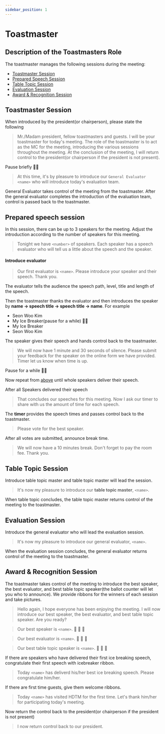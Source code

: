 ```yaml
---
sidebar_position: 1
---
```


# Toastmaster

## Description of the Toastmasters Role

The toastmaster manages the following sessions during the meeting:

- [Toastmaster Session](#table-topic-session)
- [Prepared Speech Session](#prepared-speech-session)
- [Table Topic Session](#table-topic-session)
- [Evaluation Session](#evaluation-session)
- [Award & Recognition Session](#award--recognition-session)

## Toastmaster Session

When introduced by the president(or chairperson), please state the following

> Mr./Madam president, fellow toastmasters and guests. I will be your toastmaster for today's meeting. The role of the
> toastmaster is to act as the MC for the meeting, introducing the various sessions throughout the meeting. At the
> conclusion of the meeting, I will return control to the president(or chairperson if the president is not present).

Pause briefly 😮‍💨

> At this time, it's by pleasure to introduce our `General Evaluator` `<name>` who will introduce today's evaluation
> team.

General Evaluator takes control of the meeting from the toastmaster. After the general evaluator completes the
introduction of the evaluation team, control is passed back to the toastmaster.

## Prepared speech session

In this session, there can be up to 3 speakers for the meeting. Adjust the introduction according to the number of
speakers for this meeting.

> Tonight we have `<number>` of speakers. Each speaker has a speech evaluator who will tell us a little about the speech
> and the speaker.

#### Introduce evaluator

> Our first evaluator is `<name>`. Please introduce your speaker and their speech. Thank you.

The evaluator tells the audience the speech path, level, title and length of the speech.

Then the toastmaster thanks the evaluator and then introduces the speaker by <b>name -> speech title -> speech title ->
name</b>. For example

- Seon Woo Kim
- My Ice Breaker(pause for a while) 😮‍💨
- My Ice Breaker
- Seon Woo Kim

The speaker gives their speech and hands control back to the toastmaster.

> We will now have 1 minute and 30 seconds of silence. Please submit your feedback for the speaker on the online form we
> have provided.
> Timer let us know when time is up.

Pause for a while 😮‍💨

Now repeat from [above](#introduce-evaluator) until whole speakers deliver their speech.

After all Speakers delivered their speech

> That concludes our speeches for this meeting. Now I ask our timer to share with us the amount of time for each speech.

The <b>timer</b> provides the speech times and passes control back to the toastmaster.

> Please vote for the best speaker.

After all votes are submitted, announce break time.

> We will now have a 10 minutes break. Don't forget to pay the room fee. Thank you.

## Table Topic Session

Introduce table topic master and table topic master will lead the session.

> It's now my pleasure to introduce our <b>table topic master</b>, `<name>`. 

When table topic concludes, the table topic master returns control of the meeting to the toastmaster.

## Evaluation Session

Introduce the general evaluator who will lead the evaluation session.

> It's now my pleasure to introduce our general evaluator, `<name>`.

When the evaluation session concludes, the general evaluator returns control of the meeting to the toastmaster.

## Award & Recognition Session

The toastmaster takes control of the meeting to introduce the best speaker, the best evaluator, and best table topic
speaker(the ballot counter will let you who to announce). We provide ribbons for the winners of each session and take
pictures.

> Hello again, I hope everyone has been enjoying the meeting. I will now introduce our best speaker, the best evaluator, and
> best table topic speaker. Are you ready?

> Our best speaker is `<name>`. 🥳 🥳 🥳

> Our best evaluator is `<name>`. 🥳 🥳 🥳

> Our best table topic speaker is `<name>`. 🥳 🥳 🥳

If there are speakers who have delivered their first ice breaking speech, congratulate their first speech with icebreaker ribbon.

> Today `<name>` has deliverd his/her best ice breaking speech. Please congratulate him/her. 

If there are first time guests, give them welcome ribbons. 

> Today `<name>` has visited HDTM for the first time. Let's thank him/her for participating today's meeting.

Now return the control back to the president(or chairperson if the president is not present)

> I now return control back to our president.
